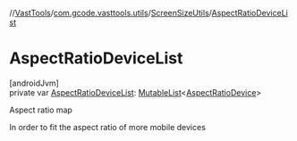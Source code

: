 //[VastTools](../../../index.md)/[com.gcode.vasttools.utils](../index.md)/[ScreenSizeUtils](index.md)/[AspectRatioDeviceList](-aspect-ratio-device-list.md)

# AspectRatioDeviceList

[androidJvm]\
private var [AspectRatioDeviceList](-aspect-ratio-device-list.md): [MutableList](https://kotlinlang.org/api/latest/jvm/stdlib/kotlin.collections/-mutable-list/index.html)<[AspectRatioDevice](../../com.gcode.vasttools.model/-aspect-ratio-device/index.md)>

Aspect ratio map

In order to fit the aspect ratio of more mobile devices
